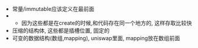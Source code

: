 - 常量/immutable应该定义在最前面
 - - 因为这些都是在create的时候,和代码存在同一个地方的, 这样存取比较快
 - 压缩的结构体, 这些都是插槽位置, 固定的
 - 可变的数据结构(数组,mapping), uniswap里面, mapping放在数组前面
